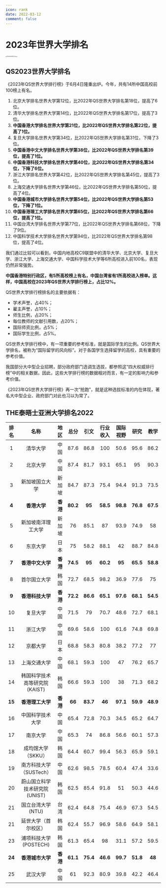 ```yaml
---
icon: rank
date: 2022-03-12
comment: false 
---
```


# 2023年世界大学排名

<img src="https://pic.hanjiaming.com.cn/2022/06/07/e8420fb27e99c.png" alt="1654540883121.png" style="zoom: 25%;" />

## QS2023世界大学排名

《2023年QS世界大学排行榜》于6月4日隆重出炉。今年，共有14所中国高校前100榜上有名。

1. 北京大学排名世界大学第12位，比2022年QS世界大学排名第18位，提高了6位。
2. 清华大学排名世界大学第14位，比2022年QS世界大学排名第17位，提高了3位。
3. **中国香港大学排名世界大学第21位，比2022年QS世界大学排名第22位，提高了1位。**
4. 复旦大学排名世界大学第34位，比2022年QS世界大学排名第31位，下降了3位。
5. **中国香港中文大学排名世界大学第38位，比2022年QS世界大学排名第39位，提高了1位。**
6. **中国香港科技大学排名世界大学第40位，比2022年QS世界大学排名第34位，下降了6位。**
7. 浙江大学排名世界大学第42位，比2022年QS世界大学排名第45位，提高了3位。
8. 上海交通大学排名世界大学第46位，比2022年QS世界大学排名第50位，提高了4位。
9. **中国香港城市大学排名世界大学第54位，比2022年QS世界大学排名第53位，下降了1位。**
10. **中国香港理工大学排名世界大学第65位，比2022年QS世界大学排名第66位，提高了1位。**
11. 中国台湾大学排名世界大学第77位，比2022年QS世界大学排名第68位，下降了9位。
12. 中国科学技术大学排名世界大学第94位，比2022年QS世界大学排名第98位，提高了4位。

我们通过比较可以看到，中国内地高校C9联盟中的清华大学、北京大学、复旦大学、浙江大学、上海交通大学、中国科学技术大学等6所高校进入前100名，表现仍然非常强势。

**中国香港特别行政区，有5所高校榜上有名，中国台湾省有1所高校进入榜单。这样，中国高校在2023年QS世界大学排行榜上，占比12%。**

QS世界大学排行榜排名的主要依据有：

- 学术声誉，占40%；
- 雇主声誉，占10%；
- 师生比例，占20%；
- 每位教师的文献引用数，占20%；
- 国际师资比例，占5%；
- 国际学生比例，占5%。

QS世界大学排行榜中，有一项重要的参考标准，就是国际学生的比例。QS世界大学排名，被称为“国际留学的风向标”。对于各国学生选择留学的高校，具有重要的参考价值。

我国部分大中型企业招聘，部分政府部门选调生选拔，都参照这“四大权威排行榜”中的相关数据，因此，这些大学排行榜的数据相对而言，有一定的影响力和参考价值。

《2023年QS世界大学排行榜》再一次“抢跑”，就是这种选拔标准的内在体现，著名大中型企业、政府部门对此也习以为常了。

## THE泰晤士亚洲大学排名2022

|  排名  |              名称              |   地区   |   总分   |   引文   | 行业收入 | 国际视野 |   研究   |   教学   |
| :----: | :----------------------------: | :------: | :------: | :------: | :------: | :------: | :------: | :------: |
|   1    |            清华大学            |   中国   |   87.6   |   86.8   |   100    |   50.6   |   95.6   |   86.2   |
|   2    |            北京大学            |   中国   |   87.4   |   81.7   |   93.1   |   65.1   |    95    |   90.3   |
|   3    |         新加坡国立大学         |  新加坡  |   84.7   |   87.3   |   75.4   |   94.4   |   91.3   |   73.5   |
| **4**  |          **香港大学**          | **香港** | **80.2** |  **95**  | **58.5** | **98.8** | **76.8** | **67.5** |
|   5    |       新加坡南洋理工大学       |  新加坡  |    76    |   85.1   |    87    |   93.9   |   74.9   |    58    |
|   6    |            东京大学            |   日本   |    75    |   58.2   |   88.1   |    42    |   88.7   |   84.8   |
| **7**  |        **香港中文大学**        | **香港** | **74.5** |  **95**  | **60.2** |  **95**  | **65.5** | **58.8** |
|   8    |          首尔国立大学          |   韩国   |   72.7   |   68.5   |   98.2   |   36.9   |   77.6   |    75    |
| **9**  |        **香港科技大学**        | **香港** | **72.2** | **86.6** | **65.1** | **97.6** | **68.1** | **54.5** |
|   10   |            复旦大学            |   中国   |   71.5   |    79    |   70.7   |   48.6   |   72.7   |   68.1   |
|   11   |            浙江大学            |   中国   |   69.6   |   58.6   |   100    |   61.6   |   74.8   |   69.8   |
|   12   |            京都大学            |   日本   |   68.8   |   58.3   |   80.8   |   38.2   |   77.2   |    77    |
|   13   |          上海交通大学          |   中国   |   68.1   |   59.3   |   100    |    47    |   76.2   |   65.7   |
|   14   | 韩国科学技术高等研究院 (KAIST) |   韩国   |   66.6   |   59.3   |   100    |    38    |   71.3   |   68.2   |
| **15** |        **香港理工大学**        | **香港** |  **66**  | **83.7** |  **46**  | **97.1** | **59.9** | **48.9** |
|   16   |        中国科学技术大学        |   中国   |   65.4   |   72.8   |   70.3   |   34.5   |   65.2   |   64.7   |
|   17   |            南京大学            |   中国   |   65.3   |    74    |   86.8   |   56.6   |   60.1   |   57.3   |
|   18   |       成均馆大学（SKKU）       |   韩国   |   64.4   |   60.7   |   99.4   |   56.3   |   65.9   |   59.1   |
|   19   |    南方科技大学（SUSTech）     |   中国   |   62.6   |   98.5   |   78.5   |   60.4   |   47.4   |   33.6   |
|   20   | 蔚山国立科学技术研究院 (UNIST) |   韩国   |   62.5   |   85.4   |   91.8   |    51    |   50.3   |   44.6   |
|   21   |       国立台湾大学 (NTU)       |   台湾   |   62.4   |   64.8   |   75.4   |   46.9   |   67.3   |   54.5   |
|   21   |      延世大学（首尔校区）      |   韩国   |   62.4   |   55.7   |   96.9   |   58.6   |   64.9   |   58.1   |
|   23   |     浦项科技大学 (POSTECH)     |   韩国   |   61.3   |   65.4   |    98    |   31.1   |   57.2   |   59.5   |
| **24** |        **香港城市大学**        | **香港** | **61.1** | **75.4** | **46.6** | **99.7** | **51.8** |  **48**  |
|   25   |            武汉大学            |   中国   |    61    |   92.3   |   80.9   |   39.8   |   42.2   |   46.4   |

